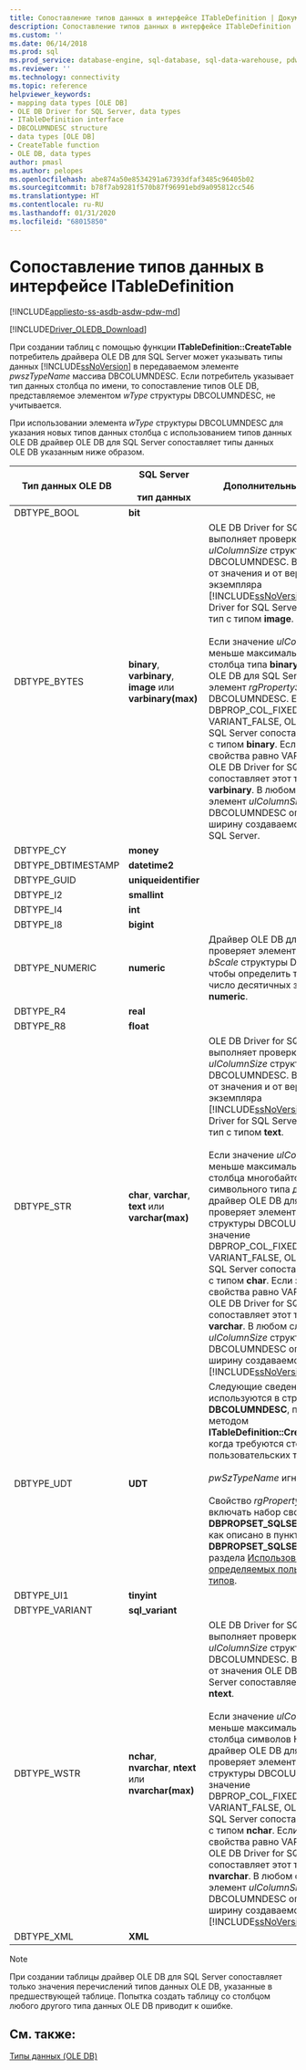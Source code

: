 ```yaml
---
title: Сопоставление типов данных в интерфейсе ITableDefinition | Документация Майкрософт
description: Сопоставление типов данных в интерфейсе ITableDefinition
ms.custom: ''
ms.date: 06/14/2018
ms.prod: sql
ms.prod_service: database-engine, sql-database, sql-data-warehouse, pdw
ms.reviewer: ''
ms.technology: connectivity
ms.topic: reference
helpviewer_keywords:
- mapping data types [OLE DB]
- OLE DB Driver for SQL Server, data types
- ITableDefinition interface
- DBCOLUMNDESC structure
- data types [OLE DB]
- CreateTable function
- OLE DB, data types
author: pmasl
ms.author: pelopes
ms.openlocfilehash: abe874a50e8534291a67393dfaf3485c96405b02
ms.sourcegitcommit: b78f7ab9281f570b87f96991ebd9a095812cc546
ms.translationtype: HT
ms.contentlocale: ru-RU
ms.lasthandoff: 01/31/2020
ms.locfileid: "68015850"
---
```

# <a name="data-type-mapping-in-itabledefinition"></a>Сопоставление типов данных в интерфейсе ITableDefinition
[!INCLUDE[appliesto-ss-asdb-asdw-pdw-md](../../../includes/appliesto-ss-asdb-asdw-pdw-md.md)]

[!INCLUDE[Driver_OLEDB_Download](../../../includes/driver_oledb_download.md)]

  При создании таблиц с помощью функции **ITableDefinition::CreateTable** потребитель драйвера OLE DB для SQL Server может указывать типы данных [!INCLUDE[ssNoVersion](../../../includes/ssnoversion-md.md)] в передаваемом элементе *pwszTypeName* массива DBCOLUMNDESC. Если потребитель указывает тип данных столбца по имени, то сопоставление типов OLE DB, представляемое элементом *wType* структуры DBCOLUMNDESC, не учитывается.  
  
 При использовании элемента *wType* структуры DBCOLUMNDESC для указания новых типов данных столбца с использованием типов данных OLE DB драйвер OLE DB для SQL Server сопоставляет типы данных OLE DB указанным ниже образом.  
  
|Тип данных OLE DB|SQL Server<br /><br /> тип данных|Дополнительные сведения|  
|----------------------|------------------------------|----------------------------|  
|DBTYPE_BOOL|**bit**||  
|DBTYPE_BYTES|**binary**, **varbinary**, **image** или **varbinary(max)**|OLE DB Driver for SQL Server выполняет проверку элемента *ulColumnSize* структуры DBCOLUMNDESC. В зависимости от значения и от версии экземпляра [!INCLUDE[ssNoVersion](../../../includes/ssnoversion-md.md)] OLE DB Driver for SQL Server сопоставляет тип с типом **image**.<br /><br /> Если значение *ulColumnSize* меньше максимальной длины столбца типа **binary**, то драйвер OLE DB для SQL Server проверяет элемент *rgPropertySets* структуры DBCOLUMNDESC. Если значение DBPROP_COL_FIXEDLENGTH равно VARIANT_FALSE, OLE DB Driver for SQL Server сопоставляет этот тип с типом **binary**. Если значение свойства равно VARIANT_FALSE, OLE DB Driver for SQL Server сопоставляет этот тип с типом **varbinary**. В любом случае элемент *ulColumnSize* структуры DBCOLUMNDESC определяет ширину создаваемого столбца SQL Server.|  
|DBTYPE_CY|**money**||  
|DBTYPE_DBTIMESTAMP|**datetime2**||  
|DBTYPE_GUID|**uniqueidentifier**||  
|DBTYPE_I2|**smallint**||  
|DBTYPE_I4|**int**||  
|DBTYPE_I8|**bigint**||
|DBTYPE_NUMERIC|**numeric**|Драйвер OLE DB для SQL Server проверяет элементы *bPrecision* и *bScale* структуры DBCOLUMDESC, чтобы определить точность и число десятичных знаков столбца **numeric**.|  
|DBTYPE_R4|**real**||  
|DBTYPE_R8|**float**||  
|DBTYPE_STR|**char**, **varchar**, **text** или **varchar(max)**|OLE DB Driver for SQL Server выполняет проверку элемента *ulColumnSize* структуры DBCOLUMNDESC. В зависимости от значения и от версии экземпляра [!INCLUDE[ssNoVersion](../../../includes/ssnoversion-md.md)] OLE DB Driver for SQL Server сопоставляет тип с типом **text**.<br /><br /> Если значение *ulColumnSize* меньше максимальной длины столбца многобайтового символьного типа данных, то драйвер OLE DB для SQL Server проверяет элемент *rgPropertySets* структуры DBCOLUMNDESC. Если значение DBPROP_COL_FIXEDLENGTH равно VARIANT_FALSE, OLE DB Driver for SQL Server сопоставляет этот тип с типом **char**. Если значение свойства равно VARIANT_FALSE, OLE DB Driver for SQL Server сопоставляет этот тип с типом **varchar**. В любом случае элемент *ulColumnSize* структуры DBCOLUMNDESC определяет ширину создаваемого столбца [!INCLUDE[ssNoVersion](../../../includes/ssnoversion-md.md)].|  
|DBTYPE_UDT|**UDT**|Следующие сведения используются в структурах **DBCOLUMNDESC**, применяемых методом **ITableDefinition::CreateTable**, когда требуются столбцы пользовательских типов:<br /><br /> *pwSzTypeName* игнорируется.<br /><br /> Свойство *rgPropertySets* должно включать набор свойств **DBPROPSET_SQLSERVERCOLUMN**, как описано в пункте **DBPROPSET_SQLSERVERCOLUMN** раздела [Использование определяемых пользователем типов](../../oledb/features/using-user-defined-types.md).|  
|DBTYPE_UI1|**tinyint**||  
|DBTYPE_VARIANT|**sql_variant**||
|DBTYPE_WSTR|**nchar**, **nvarchar**, **ntext** или **nvarchar(max)**|OLE DB Driver for SQL Server выполняет проверку элемента *ulColumnSize* структуры DBCOLUMNDESC. В зависимости от значения OLE DB Driver for SQL Server сопоставляет тип с типом **ntext**.<br /><br /> Если значение *ulColumnSize* меньше максимальной длины столбца символов Юникода, то драйвер OLE DB для SQL Server проверяет элемент *rgPropertySets* структуры DBCOLUMNDESC. Если значение DBPROP_COL_FIXEDLENGTH равно VARIANT_FALSE, OLE DB Driver for SQL Server сопоставляет этот тип с типом **nchar**. Если значение свойства равно VARIANT_FALSE, OLE DB Driver for SQL Server сопоставляет этот тип с типом **nvarchar**. В любом случае элемент *ulColumnSize* структуры DBCOLUMNDESC определяет ширину создаваемого столбца [!INCLUDE[ssNoVersion](../../../includes/ssnoversion-md.md)].|  
|DBTYPE_XML|**XML**||  

> [!NOTE]  
>  При создании таблицы драйвер OLE DB для SQL Server сопоставляет только значения перечислений типов данных OLE DB, указанные в предшествующей таблице. Попытка создать таблицу со столбцом любого другого типа данных OLE DB приводит к ошибке.  

## <a name="see-also"></a>См. также:  
 [Типы данных (OLE DB)](../../oledb/ole-db-data-types/data-types-ole-db.md)  
  
  
